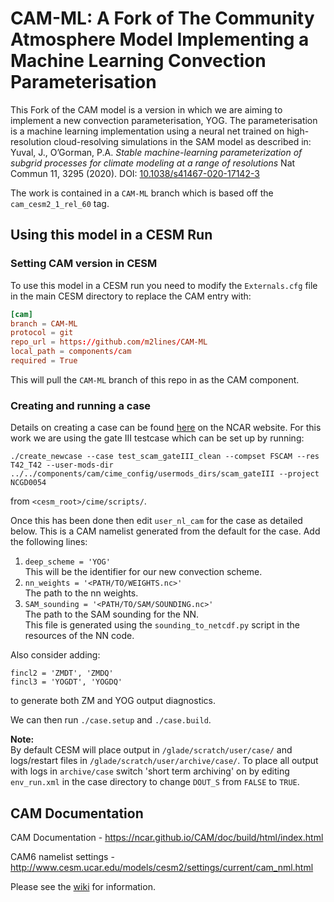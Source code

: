 # CAM-ML: A Fork of The Community Atmosphere Model Implementing a Machine Learning Convection Parameterisation

This Fork of the CAM model is a version in which we are aiming to implement a new
convection parameterisation, YOG.
The parameterisation is a machine learning implementation using a neural net trained
on high-resolution cloud-resolving simulations in the SAM model as described in:\
Yuval, J., O’Gorman, P.A.
_Stable machine-learning parameterization of subgrid processes for climate modeling at
a range of resolutions_
Nat Commun 11, 3295 (2020). DOI: [10.1038/s41467-020-17142-3](https://doi.org/10.1038/s41467-020-17142-3)

The work is contained in a `CAM-ML` branch which is based off the `cam_cesm2_1_rel_60`
tag.

## Using this model in a CESM Run

### Setting CAM version in CESM

To use this model in a CESM run you need to modify the `Externals.cfg` file in the
main CESM directory to replace the CAM entry with:
```toml
[cam]
branch = CAM-ML
protocol = git
repo_url = https://github.com/m2lines/CAM-ML
local_path = components/cam
required = True
```
This will pull the `CAM-ML` branch of this repo in as the CAM component.

### Creating and running a case

Details on creating a case can be found
[here](https://ncar.github.io/CAM/doc/build/html/CAM6.0_users_guide/building-and-running-cam.html) on the NCAR website.
For this work we are using the gate III testcase which can be set up by running:
```
./create_newcase --case test_scam_gateIII_clean --compset FSCAM --res T42_T42 --user-mods-dir ../../components/cam/cime_config/usermods_dirs/scam_gateIII --project NCGD0054
```
from `<cesm_root>/cime/scripts/`.

Once this has been done then edit `user_nl_cam` for the case as detailed below.
This is a CAM namelist generated from the default for the case.
Add the following lines:

1. `deep_scheme = 'YOG'`\
    This will be the identifier for our new convection scheme.
2. `nn_weights = '<PATH/TO/WEIGHTS.nc>'`\
    The path to the nn weights.
3. `SAM_sounding = '<PATH/TO/SAM/SOUNDING.nc>'`\
    The path to the SAM sounding for the NN.\
    This file is generated using the `sounding_to_netcdf.py` script in the resources of the NN code.

Also consider adding:
```
fincl2 = 'ZMDT', 'ZMDQ'
fincl3 = 'YOGDT', 'YOGDQ'
```
to generate both ZM and YOG output diagnostics.

We can then run `./case.setup` and `./case.build`.

**Note:**  
By default CESM will place output in `/glade/scratch/user/case/`
and logs/restart files in `/glade/scratch/user/archive/case/`.
To place all output with logs in `archive/case` switch 'short term archiving' on by
editing `env_run.xml` in the case directory to change `DOUT_S` from `FALSE` to `TRUE`.

## CAM Documentation

CAM Documentation - https://ncar.github.io/CAM/doc/build/html/index.html

CAM6 namelist settings - http://www.cesm.ucar.edu/models/cesm2/settings/current/cam_nml.html

Please see the [wiki](https://github.com/ESCOMP/CAM/wiki) for information.
